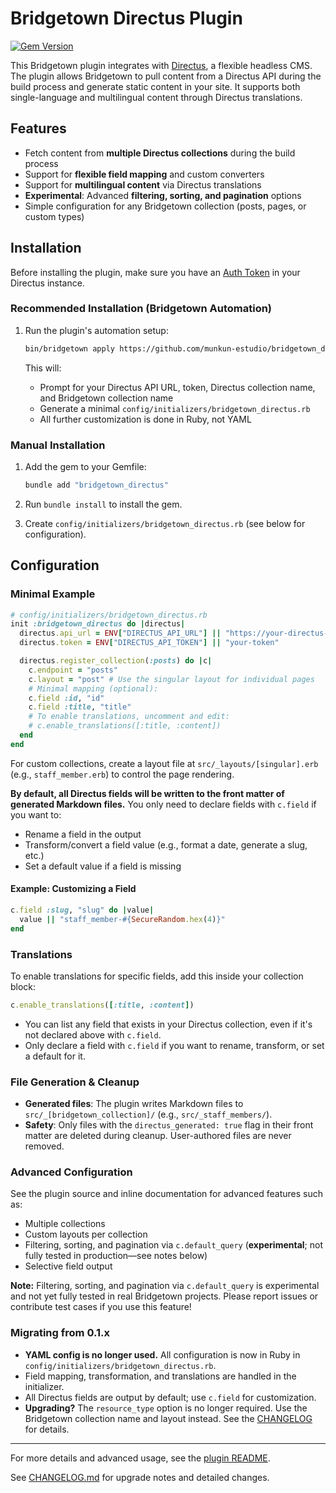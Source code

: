 # Bridgetown Directus Plugin

[![Gem Version](https://badge.fury.io/rb/bridgetown_directus.svg)](https://badge.fury.io/rb/bridgetown_directus)

This Bridgetown plugin integrates with [Directus](https://directus.io/), a flexible headless CMS. The plugin allows Bridgetown to pull content from a Directus API during the build process and generate static content in your site. It supports both single-language and multilingual content through Directus translations.

## Features

- Fetch content from **multiple Directus collections** during the build process
- Support for **flexible field mapping** and custom converters
- Support for **multilingual content** via Directus translations
- **Experimental**: Advanced **filtering, sorting, and pagination** options
- Simple configuration for any Bridgetown collection (posts, pages, or custom types)

## Installation

Before installing the plugin, make sure you have an [Auth Token](https://docs.directus.io/reference/authentication.html#access-tokens) in your Directus instance.

### Recommended Installation (Bridgetown Automation)

1. Run the plugin's automation setup:

   ```bash
   bin/bridgetown apply https://github.com/munkun-estudio/bridgetown_directus
   ```

   This will:
   - Prompt for your Directus API URL, token, Directus collection name, and Bridgetown collection name
   - Generate a minimal `config/initializers/bridgetown_directus.rb`
   - All further customization is done in Ruby, not YAML

### Manual Installation

1. Add the gem to your Gemfile:

   ```ruby
   bundle add "bridgetown_directus"
   ```

2. Run `bundle install` to install the gem.
3. Create `config/initializers/bridgetown_directus.rb` (see below for configuration).

## Configuration

### Minimal Example

```ruby
# config/initializers/bridgetown_directus.rb
init :bridgetown_directus do |directus|
  directus.api_url = ENV["DIRECTUS_API_URL"] || "https://your-directus-instance.com"
  directus.token = ENV["DIRECTUS_API_TOKEN"] || "your-token"

  directus.register_collection(:posts) do |c|
    c.endpoint = "posts"
    c.layout = "post" # Use the singular layout for individual pages
    # Minimal mapping (optional):
    c.field :id, "id"
    c.field :title, "title"
    # To enable translations, uncomment and edit:
    # c.enable_translations([:title, :content])
  end
end
```

For custom collections, create a layout file at `src/_layouts/[singular].erb` (e.g., `staff_member.erb`) to control the page rendering.

**By default, all Directus fields will be written to the front matter of generated Markdown files.**
You only need to declare fields with `c.field` if you want to:
- Rename a field in the output
- Transform/convert a field value (e.g., format a date, generate a slug, etc.)
- Set a default value if a field is missing

#### Example: Customizing a Field

```ruby
c.field :slug, "slug" do |value|
  value || "staff_member-#{SecureRandom.hex(4)}"
end
```

### Translations

To enable translations for specific fields, add this inside your collection block:

```ruby
c.enable_translations([:title, :content])
```

- You can list any field that exists in your Directus collection, even if it's not declared above with `c.field`.
- Only declare a field with `c.field` if you want to rename, transform, or set a default for it.

### File Generation & Cleanup

- **Generated files**: The plugin writes Markdown files to `src/_[bridgetown_collection]/` (e.g., `src/_staff_members/`).
- **Safety**: Only files with the `directus_generated: true` flag in their front matter are deleted during cleanup. User-authored files are never removed.

### Advanced Configuration

See the plugin source and inline documentation for advanced features such as:
- Multiple collections
- Custom layouts per collection
- Filtering, sorting, and pagination via `c.default_query` (**experimental**; not fully tested in production—see notes below)
- Selective field output

**Note:** Filtering, sorting, and pagination via `c.default_query` is experimental and not yet fully tested in real Bridgetown projects. Please report issues or contribute test cases if you use this feature!

### Migrating from 0.1.x

- **YAML config is no longer used.** All configuration is now in Ruby in `config/initializers/bridgetown_directus.rb`.
- Field mapping, transformation, and translations are handled in the initializer.
- All Directus fields are output by default; use `c.field` for customization.
- **Upgrading?** The `resource_type` option is no longer required. Use the Bridgetown collection name and layout instead. See the [CHANGELOG](CHANGELOG.md) for details.

---

For more details and advanced usage, see the [plugin README](https://github.com/Munkun-Estudio/bridgetown_directus).

See [CHANGELOG.md](CHANGELOG.md) for upgrade notes and detailed changes.
